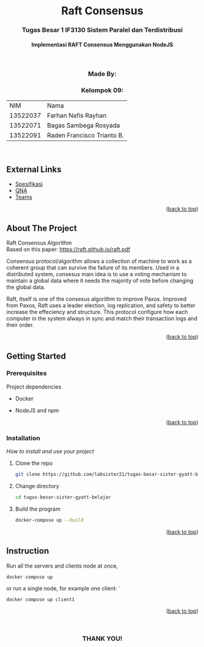 <!-- Back to Top Link-->

<a name="readme-top"></a>

<br />
<div align="center">
  <h1 align="center">Raft Consensus</h1>

  <p align="center">
    <h3>Tugas Besar 1 IF3130 Sistem Paralel dan Terdistribusi</h3>
    <h4> Implementasi RAFT Consensus Menggunakan NodeJS</h4>
<br>

  </p>
</div>

<!-- CONTRIBUTOR -->
<div align="center" id="contributor">
  <strong>
    <h3>Made By:</h3>
    <h3>Kelompok 09:</h3>
    <table align="center">
      <tr>
        <td>NIM</td>
        <td>Nama</td>
      </tr>
      <tr>
        <td>13522037</td>
        <td>Farhan Nafis Rayhan</td>
      </tr>
      <tr>
        <td>13522071</td>
        <td>Bagas Sambega Rosyada</td>
      </tr>
      <tr>
        <td>13522091</td>
        <td>Raden Francisco Trianto B.</td>
      </tr>
    </table>
  </strong>
  <br>
</div>

## External Links

- [Spesifikasi](https://docs.google.com/document/d/1TsojmsiQMC2gVcIgNror7VST06aLwxfx)
- [QNA](https://docs.google.com/spreadsheets/d/1BFbrb6wJ3x9Tkiua4vCoh10M57HWag367ux1RzBui2M)
- [Teams](https://docs.google.com/spreadsheets/d/1FceAZy0w57dwUN7yuCpkYDA7g-mdmCDJBa1_ddvULn0)

<p align="right">(<a href="#readme-top">back to top</a>)</p>

<!-- ABOUT THE PROJECT -->

## About The Project

Raft Consensus Algorithm  
Based on this paper: https://raft.github.io/raft.pdf 


Consensus protocol/algorithm allows a collection of machine to work as a coherent group that can survive the failure of its members. Used in a distributed system, consesus main idea is to use a voting mechanism to maintain a global data where it needs the majority of vote before changing the global data. 

Raft, itself is one of the consesus algorithm to improve Paxos. Improved from Paxos, Raft uses a leader election, log replication, and safety to better increase the effeciency and structure. This protocol configure how each computer in the system always in sync and match their transaction logs and their order.

<p align="right">(<a href="#readme-top">back to top</a>)</p>

<!-- GETTING STARTED -->

## Getting Started

### Prerequisites

Project dependencies  

- Docker

- NodeJS and npm

<p align="right">(<a href="#readme-top">back to top</a>)</p>

### Installation

_How to install and use your project_

1. Clone the repo

   ```sh
   git clone https://github.com/labsister21/tugas-besar-sister-gyatt-belajar.git
   ```

2. Change directory

    ```sh
    cd tugas-besar-sister-gyatt-belajar
    ```

3. Build the program

    ```sh
    docker-compose up --build
    ```


<p align="right">(<a href="#readme-top">back to top</a>)</p>

<!-- INSTURCTION -->

## Instruction

Run all the servers and clients node at once,

  ```docker
  docker compose up
  ```

  or run a single node, for example one client:
`
  ```docker
  docker compose up client1
  ```

<p align="right">(<a href="#readme-top">back to top</a>)</p>

<br>
<h3 align="center"> THANK YOU! </h3>
